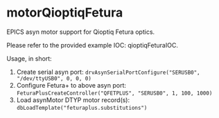 # motorQioptiqFetura
EPICS asyn motor support for Qioptiq Fetura optics.

Please refer to the provided example IOC: qioptiqFeturaIOC.

Usage, in short:
1. Create serial asyn port:
	```drvAsynSerialPortConfigure("SERUSB0", "/dev/ttyUSB0", 0, 0, 0)```
2. Configure Fetura+ to above asyn port:
	```FeturaPlusCreateController("QFETPLUS", "SERUSB0", 1, 100, 1000)```
3. Load asynMotor DTYP motor record(s):
	```dbLoadTemplate("feturaplus.substitutions")```

